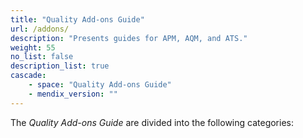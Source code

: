 ```yaml
---
title: "Quality Add-ons Guide"
url: /addons/
description: "Presents guides for APM, AQM, and ATS."
weight: 55
no_list: false
description_list: true
cascade:
    - space: "Quality Add-ons Guide"
    - mendix_version: ""
---
```


The *Quality Add-ons Guide* are divided into the following categories:



